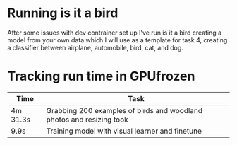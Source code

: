 # Running is it a bird
After some issues with dev contrainer set up I've run is it a bird creating a model from your own data which I will use as a template for task 4, creating a classifier between airplane, 
automobile, bird, cat, and dog. 

# Tracking run time in GPUfrozen
| Time | Task |
| ------| ------------------------------------------|
| 4m 31.3s | Grabbing 200 examples of birds and woodland photos and resizing took |
| 9.9s |Training model with visual learner and finetune|
